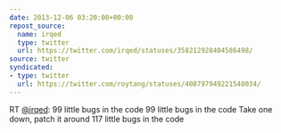 ```yaml
---
date: 2013-12-06 03:20:00+00:00
repost_source:
  name: irqed
  type: twitter
  url: https://twitter.com/irqed/statuses/358212928404586498/
source: twitter
syndicated:
- type: twitter
  url: https://twitter.com/roytang/statuses/408797949221548034/
---
```


RT [@irqed](https://twitter.com/irqed/): 99 little bugs in the code
99 little bugs in the code
Take one down, patch it around
117 little bugs in the code